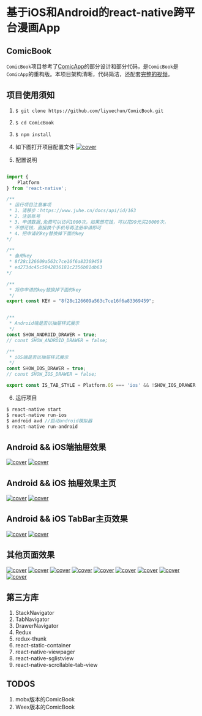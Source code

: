# 基于iOS和Android的react-native跨平台漫画App

## ComicBook
`ComicBook`项目参考了[ComicApp](https://github.com/mobxjs/mobx)的部分设计和部分代码，是`ComicBook`是`ComicApp`的重构版。本项目架构清晰，代码简洁，还配套[完整的视频](http://www.kongyixueyuan.com/course/3528)。

## 项目使用须知
1. `$ git clone https://github.com/liyuechun/ComicBook.git`
2. `$ cd ComicBook`
3. `$ npm install`
4. 如下图打开项目配置文件
[![cover](http://oo92kgesj.bkt.clouddn.com/config_path.png)](http://oo92kgesj.bkt.clouddn.com/config_path.png)

5. 配置说明

```js

import {  
    Platform
} from 'react-native';

/**
 * 运行项目注意事项
 * 1、请移步：https://www.juhe.cn/docs/api/id/163
 * 2、注册账号
 * 3、申请数据,免费可以访问1000次，如果想花钱，可以花99元买20000次，
 * 不想花钱，直接换个手机号再注册申请即可
 * 4、把申请的key替换掉下面的key
*/

/**
 * 备用key
 * 8f28c126609a563c7ce16f6a83369459
 * ed273dc45c5042836181c2356b81db63
*/

/**
 * 将你申请的key替换掉下面的key
 */
export const KEY = "8f28c126609a563c7ce16f6a83369459";


/**
 * Android端是否以抽屉样式展示
 */
const SHOW_ANDROID_DRAWER = true;
// const SHOW_ANDROID_DRAWER = false;

/**
 * iOS端是否以抽屉样式展示
 */
const SHOW_IOS_DRAWER = true;
// const SHOW_IOS_DRAWER = false;

export const IS_TAB_STYLE = Platform.OS === 'ios' && !SHOW_IOS_DRAWER || Platform.OS !== 'ios' && ! SHOW_ANDROID_DRAWER;

```

6. 运行项目

```js
$ react-native start
$ react-native run-ios
$ android avd //启动android模拟器
$ react-native run-android
```


## Android && iOS端抽屉效果

[![cover](http://oo92kgesj.bkt.clouddn.com/android_drawer.png)](http://oo92kgesj.bkt.clouddn.com/android_drawer.png)
[![cover](http://oo92kgesj.bkt.clouddn.com/ios_drawer.png)](http://oo92kgesj.bkt.clouddn.com/ios_drawer.png)

## Android && iOS 抽屉效果主页
[![cover](http://oo92kgesj.bkt.clouddn.com/android_drawer_zhuye.png)](http://oo92kgesj.bkt.clouddn.com/android_drawer_zhuye.png)
[![cover](http://oo92kgesj.bkt.clouddn.com/ios_drawer_zhuye.png)](http://oo92kgesj.bkt.clouddn.com/ios_drawer_zhuye.png)


## Android && iOS TabBar主页效果
[![cover](http://oo92kgesj.bkt.clouddn.com/android_drawer.png)](http://oo92kgesj.bkt.clouddn.com/android_drawer.png)
[![cover](http://oo92kgesj.bkt.clouddn.com/tabbar_ios_zhuye.png)](http://oo92kgesj.bkt.clouddn.com/tabbar_ios_zhuye.png)


## 其他页面效果
[![cover](http://oo92kgesj.bkt.clouddn.com/0001.png)](http://oo92kgesj.bkt.clouddn.com/0001.png)
[![cover](http://oo92kgesj.bkt.clouddn.com/0002.png)](http://oo92kgesj.bkt.clouddn.com/0002.png)
[![cover](http://oo92kgesj.bkt.clouddn.com/0003.png)](http://oo92kgesj.bkt.clouddn.com/0003.png)
[![cover](http://oo92kgesj.bkt.clouddn.com/0004.png)](http://oo92kgesj.bkt.clouddn.com/0004.png)
[![cover](http://oo92kgesj.bkt.clouddn.com/0005.png)](http://oo92kgesj.bkt.clouddn.com/0005.png)
[![cover](http://oo92kgesj.bkt.clouddn.com/0006.png)](http://oo92kgesj.bkt.clouddn.com/0006.png)
[![cover](http://oo92kgesj.bkt.clouddn.com/0007.png)](http://oo92kgesj.bkt.clouddn.com/0007.png)
[![cover](http://oo92kgesj.bkt.clouddn.com/0008.png)](http://oo92kgesj.bkt.clouddn.com/0008.png)
[![cover](http://oo92kgesj.bkt.clouddn.com/0009.png)](http://oo92kgesj.bkt.clouddn.com/0009.png)


## 第三方库

1. StackNavigator
2. TabNavigator
3. DrawerNavigator
4. Redux
5. redux-thunk
6. react-static-container
7. react-native-viewpager
8. react-native-sglistview
9. react-native-scrollable-tab-view


## TODOS

1. mobx版本的ComicBook
2. Weex版本的ComicBook
